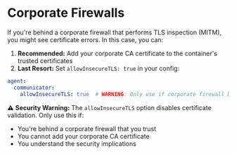 # Corporate Firewalls

If you're behind a corporate firewall that performs TLS inspection (MITM), you might see certificate errors. In this case, you can:

1. **Recommended:** Add your corporate CA certificate to the container's trusted certificates
2. **Last Resort:** Set `allowInsecureTLS: true` in your config:

```yaml
agent:
  communicator:
    allowInsecureTLS: true  # WARNING: Only use if corporate firewall blocks secure connections
```

⚠️ **Security Warning:** The `allowInsecureTLS` option disables certificate validation. Only use this if:

* You're behind a corporate firewall that you trust
* You cannot add your corporate CA certificate
* You understand the security implications
